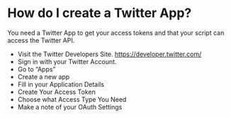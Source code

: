 How do I create a Twitter App?
======

You need a Twitter App to get your access tokens and that your script can access the Twitter API.

- Visit the Twitter Developers Site. https://developer.twitter.com/
- Sign in with your Twitter Account.
- Go to “Apps”
- Create a new app
- Fill in your Application Details
- Create Your Access Token
- Choose what Access Type You Need
- Make a note of your OAuth Settings